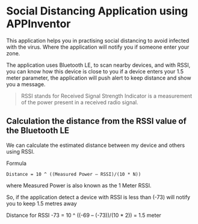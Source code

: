 # Social Distancing Application using APPInventor


This application helps you in practising social distancing to avoid infected with the virus. Where the application will notify you if someone enter your zone.

The application uses Bluetooth LE, to scan nearby devices, and with RSSI, you can know how this device is close to you if a device enters your 1.5 meter parameter, the application will push alert to keep distance and show you a message.

> RSSI stands for Received Signal Strength Indicator is a measurement of the power present in a received radio signal.

## Calculation the distance from the RSSI value of the Bluetooth LE

We can calculate the estimated distance between my device and others using RSSI.

Formula
```
Distance = 10 ^ ((Measured Power – RSSI)/(10 * N))
```
where Measured Power is also known as the 1 Meter RSSI.


So, if the application detect a device with RSSI is less than (-73) will notify you to keep 1.5 metres away

Distance for RSSI -73 = 10 ^ ((-69 – (-73))/(10 * 2)) = 1.5 meter
